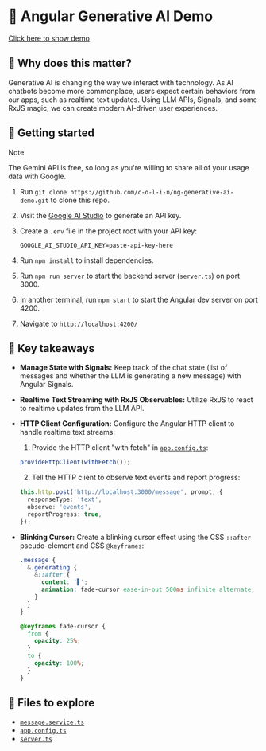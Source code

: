 # 🤖 Angular Generative AI Demo

[Click here to show demo](https://www.loom.com/share/174a79905b9d42968f574f8b6f1eda85?sid=7452f8ea-e830-4e2d-bfbd-094af2aca5ce)

## 🤔 Why does this matter?

Generative AI is changing the way we interact with technology. As AI chatbots become more commonplace, users expect certain behaviors from our apps, such as realtime text updates. Using LLM APIs, Signals, and some RxJS magic, we can create modern AI-driven user experiences.

## 🏃 Getting started

> [!NOTE]  
> The Gemini API is free, so long as you're willing to share all of your usage data with Google.

1. Run `git clone https://github.com/c-o-l-i-n/ng-generative-ai-demo.git` to clone this repo.

2. Visit the [Google AI Studio](https://aistudio.google.com/app/apikey) to generate an API key.

3. Create a `.env` file in the project root with your API key:

   ```
   GOOGLE_AI_STUDIO_API_KEY=paste-api-key-here
   ```

4. Run `npm install` to install dependencies.

5. Run `npm run server` to start the backend server (`server.ts`) on port 3000.

6. In another terminal, run `npm start` to start the Angular dev server on port 4200.

7. Navigate to `http://localhost:4200/`

## 🔑 Key takeaways

- **Manage State with Signals:** Keep track of the chat state (list of messages and whether the LLM is generating a new message) with Angular Signals.

- **Realtime Text Streaming with RxJS Observables:** Utilize RxJS to react to realtime updates from the LLM API.

- **HTTP Client Configuration:** Configure the Angular HTTP client to handle realtime text streams:

  1. Provide the HTTP client "with fetch" in [`app.config.ts`](src/app/app.config.ts):

  ```typescript
  provideHttpClient(withFetch());
  ```

  2. Tell the HTTP client to observe text events and report progress:

  ```typescript
  this.http.post('http://localhost:3000/message', prompt, {
    responseType: 'text',
    observe: 'events',
    reportProgress: true,
  });
  ```

- **Blinking Cursor:** Create a blinking cursor effect using the CSS `::after` pseudo-element and CSS `@keyframes`:

  ```scss
  .message {
    &.generating {
      &::after {
        content: '▋';
        animation: fade-cursor ease-in-out 500ms infinite alternate;
      }
    }
  }

  @keyframes fade-cursor {
    from {
      opacity: 25%;
    }
    to {
      opacity: 100%;
    }
  }
  ```

## 🔭 Files to explore

- [`message.service.ts`](src/app/message.service.ts)
- [`app.config.ts`](src/app/app.config.ts)
- [`server.ts`](src/server.ts)

